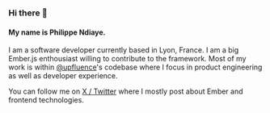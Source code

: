 ### Hi there 👋

#### My name is Philippe Ndiaye.

I am a software developer currently based in Lyon, France. I am a big Ember.js enthousiast willing to contribute to the framework. Most of my work is within [@upfluence](https://github.com/upfluence)'s codebase where I focus in product engineering as well as developer experience.

You can follow me on [X / Twitter](https://twitter.com/phndiaye) where I mostly post about Ember and frontend technologies.
